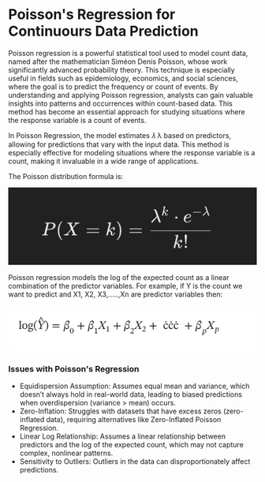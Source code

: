 # Poisson's Regression for Continuours Data Prediction

Poisson regression is a powerful statistical tool used to model count data, named after the mathematician Siméon Denis Poisson, whose work significantly advanced probability theory. This technique is especially useful in fields such as epidemiology, economics, and social sciences, where the goal is to predict the frequency or count of events. By understanding and applying Poisson regression, analysts can gain valuable insights into patterns and occurrences within count-based data. This method has become an essential approach for studying situations where the response variable is a count of events.

In Poisson Regression, the model estimates 
𝜆
λ based on predictors, allowing for predictions that vary with the input data. This method is especially effective for modeling situations where the response variable is a count, making it invaluable in a wide range of applications.

The Poisson distribution formula is:

![Formula](poisson-distribution.png)

Poisson regression models the log of the expected count as a linear combination of the predictor variables. For example, if Y is the count we want to predict and X1, X2, X3,.....,Xn are predictor variables then:

![alt text](poisson-function.png)


### Issues with Poisson's Regression

- Equidispersion Assumption: Assumes equal mean and variance, which doesn’t always hold in real-world data, leading to biased predictions when overdispersion (variance > mean) occurs.
- Zero-Inflation: Struggles with datasets that have excess zeros (zero-inflated data), requiring alternatives like Zero-Inflated Poisson Regression.
- Linear Log Relationship: Assumes a linear relationship between predictors and the log of the expected count, which may not capture complex, nonlinear patterns.
-   Sensitivity to Outliers: Outliers in the data can disproportionately affect predictions.
